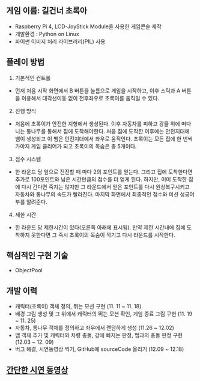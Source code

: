 ## 게임 이름: 길건너 초록아
- Raspberry Pi 4, LCD-JoyStick Module을 사용한 게임콘솔 제작
- 개발환경 : Python on Linux
- 파이썬 이미지 처리 라이브러리(PIL) 사용

## 플레이 방법
1) 기본적인 컨트롤
-  먼저 처음 시작 화면에서 B 버튼을 눌름으로 게임을 시작하고, 이후 스틱과 A 버튼을 이용해서 대각선이동 없이 전후좌우로 초록이를 움직일 수 있다.

2) 진행 방식
-  처음에 초록이가 안전한 지형에서 생성된다. 이후 자동차를 피하고 강물 위에 떠다니는 통나무를 통해서 집에 도착해야한다. 처음 집에 도착한 이후에는 안전지대에 뱀이 생성되고 이 뱀은 안전지대에서 좌우로 움직인다. 초록이는 모든 집에 한 번씩 가야지 게임 클리어가 되고 초록이의 목숨은 총 5개이다.

3) 점수 시스템
-  한 라운드 당 앞으로 전진할 때 마다 2의 포인트를 얻는다. 그리고 집에 도착한다면 추가로 100포인트와 남은 시간만큼의 점수를 더 얻게 된다. 하지만, 이미 도착한 집에 다시 간다면 죽지는 않지만 그 라운드에서 얻은 포인트를 다시 원상복구시키고 자동차와 통나무의 속도가 빨라진다. 마지막 화면에서 최종적인 점수와 미션 성공여부를 알려준다.

4) 제한 시간
- 한 라운드 당 제한시간이 있다(오른쪽 아래에 표시됨). 만약 제한 시간내에 집에 도착하지 못한다면 그 즉시 초록이의 목숨이 깍기고 다시 라운드를 시작한다.

## 핵심적인 구현 기술
- ObjectPool

## 개발 이력
- 캐릭터(초록이) 객체 정의, 뛰는 모션 구현 (11. 11 ~ 11. 18)
- 배경 그림 생성 및 그 위에서 캐릭터의 뛰는 모션 확인, 게임 종료 그림 구현 (11. 19 ~ 11. 25)
- 자동차, 통나무 객체를 정의하고 좌우에서 랜덤하게 생성 (11.26 ~ 12.02)
- 뱀 객체 추가 및 캐릭터와 차량 충돌, 강에 빠지는 판정, 뱀과의 충돌 판정 구현 (12.03 ~ 12. 09)
- 버그 해결, 시연동영상 찍기, GitHub에 sourceCode 올리기 (12.09 ~ 12.18)

## [간단한 시연 동영상](https://www.youtube.com/watch?v=x6UmucfxXp0)
